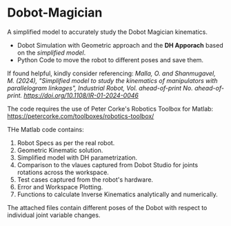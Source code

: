 # Dobot-Magician
A simplified model to accurately study the Dobot Magician kinematics.
- Dobot Simulation with Geometric approach and the **DH Apporach** based on the *simplified model*.
- Python Code to move the robot to different poses and save them.

If found helpful, kindly consider referencing:
*Malla, O. and Shanmugavel, M. (2024), "Simplified model to study the kinematics of manipulators with parallelogram linkages", Industrial Robot, Vol. ahead-of-print No. ahead-of-print. https://doi.org/10.1108/IR-01-2024-0046*

The code requires the use of Peter Corke's Robotics Toolbox for Matlab:
https://petercorke.com/toolboxes/robotics-toolbox/

THe Matlab code contains:
1) Robot Specs as per the real robot.
2) Geometric Kinematic solution.
3) Simplified model with DH parametrization.
4) Comparison to the vlaues captured from Dobot Studio for
joints rotations across the workspace.
5) Test cases captured from the robot's hardware.
6) Error and Workspace Plotting.
7) Functions to calculate Inverse Kinematics analytically and numerically.

The attached files contain different poses of the Dobot with respect to individual joint variable changes.
